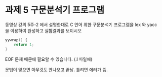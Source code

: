 
# 과제 5 구문분석기 프로그램

동영상 강의 5주-2 에서 설명한대로 C 언어 위한 구문분석기 프로그램을 lex 와 yacc 을 이용하여 완성하고 실험결과를 보이시오

```c
yywrap() {
    return 1;
}
```

EOF 문제 때문에 필요할 수 있습니다. (.l 파일에)

문법이 맞으면 아무것도 안나오고 끝남. 틀리면 에러가 뜸.
